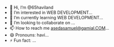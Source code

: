 - 👋 Hi, I’m @65haviland
- 👀 I’m interested in WEB DEVELOPMENT...
- 🌱 I’m currently learning WEB DEVELOPMENT...
- 💞️ I’m looking to collaborate on ...
- 📫 How to reach me asedasamuel@gamial.COM...
- 😄 Pronouns: havi...
- ⚡ Fun fact: ...

<!---
65haviland/65haviland is a ✨ special ✨ repository because its `README.md` (this file) appears on your GitHub profile.
You can click the Preview link to take a look at your changes.
--->
